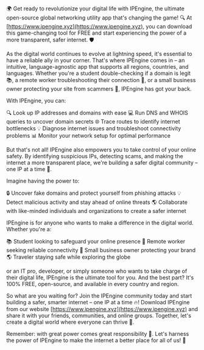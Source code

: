 🌍 Get ready to revolutionize your digital life with IPEngine, the ultimate open-source global networking utility app that's changing the game! 🔍 At [https://www.ipengine.xyz](https://www.ipengine.xyz), you can download this game-changing tool for FREE and start experiencing the power of a more transparent, safer internet. 🛡️

As the digital world continues to evolve at lightning speed, it's essential to have a reliable ally in your corner. That's where IPEngine comes in – an intuitive, language-agnostic app that supports all regions, countries, and languages. Whether you're a student double-checking if a domain is legit 📚, a remote worker troubleshooting their connection 🏢, or a small business owner protecting your site from scammers 💼, IPEngine has got your back.

With IPEngine, you can:

🔍 Look up IP addresses and domains with ease
💻 Run DNS and WHOIS queries to uncover domain secrets
🌐 Trace routes to identify internet bottlenecks
💡 Diagnose internet issues and troubleshoot connectivity problems
📊 Monitor your network setup for optimal performance

But that's not all! IPEngine also empowers you to take control of your online safety. By identifying suspicious IPs, detecting scams, and making the internet a more transparent place, we're building a safer digital community – one IP at a time 🚀.

Imagine having the power to:

🔒 Uncover fake domains and protect yourself from phishing attacks
💡 Detect malicious activity and stay ahead of online threats
🌎 Collaborate with like-minded individuals and organizations to create a safer internet

IPEngine is for anyone who wants to make a difference in the digital world. Whether you're a:

📚 Student looking to safeguard your online presence
🏢 Remote worker seeking reliable connectivity
💼 Small business owner protecting your brand
🌎 Traveler staying safe while exploring the globe

or an IT pro, developer, or simply someone who wants to take charge of their digital life, IPEngine is the ultimate tool for you. And the best part? It's 100% FREE, open-source, and available in every country and region.

So what are you waiting for? Join the IPEngine community today and start building a safer, smarter internet – one IP at a time 🔥! Download IPEngine from our website [https://www.ipengine.xyz](https://www.ipengine.xyz) and share it with your friends, communities, and online groups. Together, let's create a digital world where everyone can thrive 🌈.

Remember: with great power comes great responsibility 💪. Let's harness the power of IPEngine to make the internet a better place for all of us! 🌟